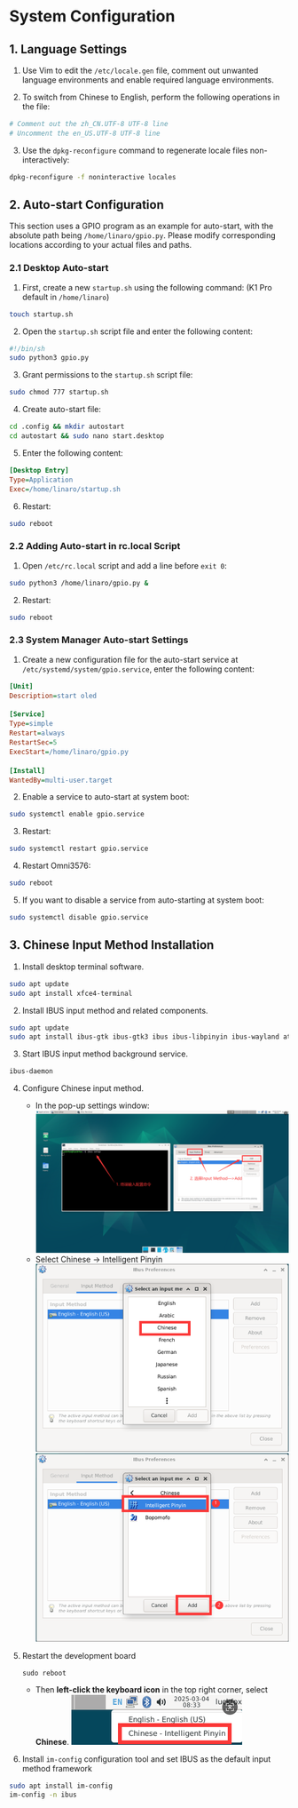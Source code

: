# System Configuration

## 1. Language Settings

1. Use Vim to edit the `/etc/locale.gen` file, comment out unwanted language environments and enable required language environments.

2. To switch from Chinese to English, perform the following operations in the file:

```bash
# Comment out the zh_CN.UTF-8 UTF-8 line
# Uncomment the en_US.UTF-8 UTF-8 line
```

3. Use the `dpkg-reconfigure` command to regenerate locale files non-interactively:

```bash
dpkg-reconfigure -f noninteractive locales
```

## 2. Auto-start Configuration

This section uses a GPIO program as an example for auto-start, with the absolute path being `/home/linaro/gpio.py`. Please modify corresponding locations according to your actual files and paths.

### 2.1 Desktop Auto-start

1. First, create a new `startup.sh` using the following command: (K1 Pro default in `/home/linaro`)

```bash
touch startup.sh
```

2. Open the `startup.sh` script file and enter the following content:

```bash
#!/bin/sh
sudo python3 gpio.py
```

3. Grant permissions to the `startup.sh` script file:

```bash
sudo chmod 777 startup.sh
```

4. Create auto-start file:

```bash
cd .config && mkdir autostart
cd autostart && sudo nano start.desktop
```

5. Enter the following content:

```ini
[Desktop Entry]
Type=Application
Exec=/home/linaro/startup.sh
```

6. Restart:

```bash
sudo reboot
```

### 2.2 Adding Auto-start in rc.local Script

1. Open `/etc/rc.local` script and add a line before `exit 0`:

```bash
sudo python3 /home/linaro/gpio.py &
```

2. Restart:

```bash
sudo reboot
```

### 2.3 System Manager Auto-start Settings

1. Create a new configuration file for the auto-start service at `/etc/systemd/system/gpio.service`, enter the following content:

```ini
[Unit]
Description=start oled

[Service]
Type=simple
Restart=always
RestartSec=5
ExecStart=/home/linaro/gpio.py

[Install]
WantedBy=multi-user.target
```

2. Enable a service to auto-start at system boot:

```bash
sudo systemctl enable gpio.service
```

3. Restart:

```bash
sudo systemctl restart gpio.service
```

4. Restart Omni3576:

```bash
sudo reboot
```

5. If you want to disable a service from auto-starting at system boot:

```bash
sudo systemctl disable gpio.service
```

## 3. Chinese Input Method Installation

1. Install desktop terminal software.

```bash
sudo apt update
sudo apt install xfce4-terminal
```

2. Install IBUS input method and related components.

```bash
sudo apt update
sudo apt install ibus-gtk ibus-gtk3 ibus ibus-libpinyin ibus-wayland at-spi2-core
```

3. Start IBUS input method background service.

```bash
ibus-daemon
```

4. Configure Chinese input method.

   - In the pop-up settings window:
    ![alt text](image.png)
    - Select Chinese -> Intelligent Pinyin
    ![alt text](image-1.png)
    ![alt text](image-2.png)
5. Restart the development board
   ```
   sudo reboot
   ```

   - Then **left-click the keyboard icon** in the top right corner, select **Chinese**.
    ![alt text](image-3.png)
6. Install `im-config` configuration tool and set IBUS as the default input method framework

```bash
sudo apt install im-config
im-config -n ibus
```